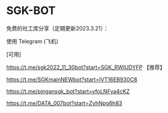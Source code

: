 # SGK-BOT
免费的社工库分享（定期更新2023.3.21）：

使用 Telegram (飞机)

[可用]

https://t.me/sgk2022_11_30bot?start=SGK_RWIUDYFP 【推荐】

https://t.me/SGKmainNEWbot?start=IVT16EB930C8

https://t.me/pingansgk_bot?start=vfoLNFya4cKZ

https://t.me/DATA_007bot?start=ZyhNpg6h83



